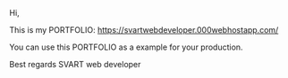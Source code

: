 Hi,

This is my PORTFOLIO: https://svartwebdeveloper.000webhostapp.com/

You can use this PORTFOLIO as a example for your production.

Best regards
SVART web developer